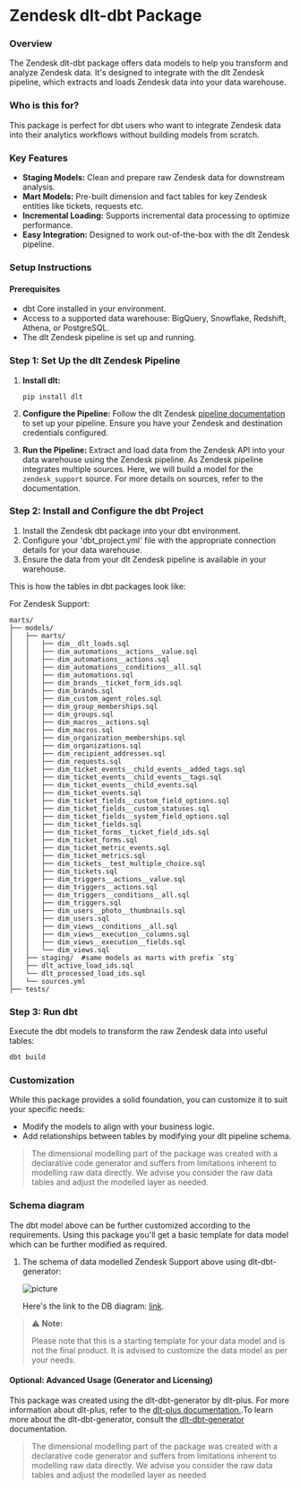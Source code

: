 # Zendesk dlt-dbt Package

### Overview
The Zendesk dlt-dbt package offers data models to help you transform and analyze Zendesk data. It's designed to integrate with the dlt Zendesk pipeline, which extracts and loads Zendesk data into your data warehouse.

### Who is this for?
This package is perfect for dbt users who want to integrate Zendesk data into their analytics workflows without building models from scratch.


### Key Features
- **Staging Models:** Clean and prepare raw Zendesk data for downstream analysis.
- **Mart Models:** Pre-built dimension and fact tables for key Zendesk entities like tickets, requests etc.
- **Incremental Loading:** Supports incremental data processing to optimize performance.
- **Easy Integration:** Designed to work out-of-the-box with the dlt Zendesk pipeline.

### Setup Instructions

#### Prerequisites
- dbt Core installed in your environment.
- Access to a supported data warehouse: BigQuery, Snowflake, Redshift, Athena, or PostgreSQL.
- The dlt Zendesk pipeline is set up and running.

### Step 1: Set Up the dlt Zendesk Pipeline
1. **Install dlt:**
   ``` 
   pip install dlt
   ```
2. **Configure the Pipeline:**
   Follow the dlt Zendesk [pipeline documentation](https://dlthub.com/docs/dlt-ecosystem/verified-sources/zendesk) to set up your pipeline. Ensure you have your Zendesk and destination credentials configured.

3. **Run the Pipeline:**
    Extract and load data from the Zendesk API into your data warehouse using the Zendesk pipeline. As Zendesk pipeline integrates multiple sources. Here, we will build a model for the `zendesk_support` source. For more details on sources, refer to the documentation.

### Step 2: Install and Configure the dbt Project

1. Install the Zendesk dbt package into your dbt environment.
2. Configure your 'dbt_project.yml' file with the appropriate connection details for your data warehouse.
3. Ensure the data from your dlt Zendesk pipeline is available in your warehouse.

This is how the tables in dbt packages look like:

For Zendesk Support:

```text
marts/
├── models/
│   ├── marts/
│   │   ├── dim__dlt_loads.sql
│   │   ├── dim_automations__actions__value.sql
│   │   ├── dim_automations__actions.sql
│   │   ├── dim_automations__conditions__all.sql
│   │   ├── dim_automations.sql
│   │   ├── dim_brands__ticket_form_ids.sql
│   │   ├── dim_brands.sql
│   │   ├── dim_custom_agent_roles.sql
│   │   ├── dim_group_memberships.sql
│   │   ├── dim_groups.sql
│   │   ├── dim_macros__actions.sql
│   │   ├── dim_macros.sql
│   │   ├── dim_organization_memberships.sql
│   │   ├── dim_organizations.sql
│   │   ├── dim_recipient_addresses.sql
│   │   ├── dim_requests.sql
│   │   ├── dim_ticket_events__child_events__added_tags.sql
│   │   ├── dim_ticket_events__child_events__tags.sql
│   │   ├── dim_ticket_events__child_events.sql
│   │   ├── dim_ticket_events.sql
│   │   ├── dim_ticket_fields__custom_field_options.sql
│   │   ├── dim_ticket_fields__custom_statuses.sql
│   │   ├── dim_ticket_fields__system_field_options.sql
│   │   ├── dim_ticket_fields.sql
│   │   ├── dim_ticket_forms__ticket_field_ids.sql
│   │   ├── dim_ticket_forms.sql
│   │   ├── dim_ticket_metric_events.sql
│   │   ├── dim_ticket_metrics.sql
│   │   ├── dim_tickets__test_multiple_choice.sql
│   │   ├── dim_tickets.sql
│   │   ├── dim_triggers__actions__value.sql
│   │   ├── dim_triggers__actions.sql
│   │   ├── dim_triggers__conditions__all.sql
│   │   ├── dim_triggers.sql
│   │   ├── dim_users__photo__thumbnails.sql
│   │   ├── dim_users.sql
│   │   ├── dim_views__conditions__all.sql
│   │   ├── dim_views__execution__columns.sql
│   │   ├── dim_views__execution__fields.sql
│   │   └── dim_views.sql
│   ├── staging/  #same models as marts with prefix `stg`
│   ├── dlt_active_load_ids.sql
│   └── dlt_processed_load_ids.sql
│   └── sources.yml
├── tests/
```

### Step 3: Run dbt
Execute the dbt models to transform the raw Zendesk data into useful tables:

```sh
dbt build
```

### Customization
While this package provides a solid foundation, you can customize it to suit your specific needs:

- Modify the models to align with your business logic.
- Add relationships between tables by modifying your dlt pipeline schema.

> The dimensional modelling part of the package was created with a declarative code generator and suffers from 
> limitations inherent to modelling raw data directly. We advise you consider the raw data tables and adjust 
> the modelled layer as needed.

### Schema diagram
The dbt model above can be further customized according to the requirements. Using this package you'll get a basic template
for data model which can be further modified as required.

1. The schema of data modelled Zendesk Support above using dlt-dbt-generator:
    
   ![picture](https://storage.googleapis.com/dlt-blog-images/zendesk_support_dlt_dbt_v0.1.0.png)

   Here's the link to the DB diagram: [link](https://dbdiagram.io/d/zendesk_support_dlt_dbt_v0-1-0-67a1f7c0263d6cf9a0f9bb5f).


> ⚠️ **Note:**
> 
> Please note that this is a starting template for your data model and is not the final product. It is advised to customize the data model as per your needs.

#### Optional: Advanced Usage (Generator and Licensing)

This package was created using the dlt-dbt-generator by dlt-plus. For more information about dlt-plus, refer to the 
[dlt-plus documentation.](https://dlt-plus.netlify.app/docs/plus/intro/).To learn more about the dlt-dbt-generator, 
consult the [dlt-dbt-generator](https://dlthub.com/blog/dbt-gen) documentation.

> The dimensional modelling part of the package was created with a declarative code generator and suffers from 
> limitations inherent to modelling raw data directly. We advise you consider the raw data tables and adjust 
> the modelled layer as needed

